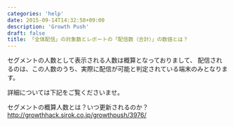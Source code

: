 ```yaml
---
categories: 'help'
date: 2015-09-14T14:32:58+09:00
description: 'Growth Push'
draft: false
title: 「全体配信」の対象数とレポートの「配信数（合計）」の数値とは？
---
```


セグメントの人数として表示される人数は概算となっておりまして、
配信されるのは、この人数のうち、実際に配信が可能と判定されている端末のみとなります。

詳細については下記をご覧くださいませ。

セグメントの概算人数とは？いつ更新されるのか？
http://growthhack.sirok.co.jp/growthpush/3976/

<!--more-->
